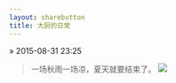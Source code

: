 ```yaml
---
layout: sharebutton
title: 大厨的日常
---
```


&raquo; 2015-08-31 23:25

> 一场秋雨一场凉，夏天就要结束了。
> <img src="http://7viirv.com1.z0.glb.clouddn.com/7E826230D400C82501E19AFB9C66AF31.png" class="photo"></img>
> 




